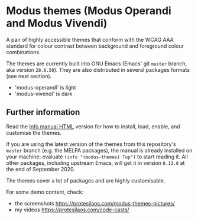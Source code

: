 # Modus themes (Modus Operandi and Modus Vivendi)

A pair of highly accessible themes that conform with the WCAG AAA
standard for colour contrast between background and foreground colour
combinations.

The themes are currently built into GNU Emacs (Emacs' git `master`
branch, aka version `28.0.50`).  They are also distributed in several
packages formats (see next section).

+ 'modus-operandi' is light
+ 'modus-vivendi' is dark

## Further information

Read the [Info manual HTML](https://protesilaos.com/modus-themes)
version for how to install, load, enable, and customise the themes.

If you are using the latest version of the themes from this repository's
`master` branch (e.g. the MELPA packages), the manual is already
installed on your machine: evaluate `(info "(modus-themes) Top")` to
start reading it.  All other packages, including upstream Emacs, will
get it in version `0.13.0` at the end of September 2020.

The themes cover a lot of packages and are highly customisable.

For some demo content, check:

+ the screenshots https://protesilaos.com/modus-themes-pictures/
+ my videos https://protesilaos.com/code-casts/
